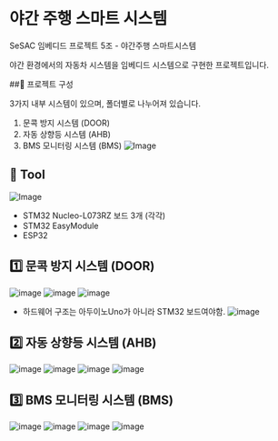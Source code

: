 # 야간 주행 스마트 시스템
SeSAC 임베디드 프로젝트 5조 - 야간주행 스마트시스템

야간 환경에서의 자동차 시스템을 임베디드 시스템으로 구현한 프로젝트입니다.

##:pushpin: 프로젝트 구성

3가지 내부 시스템이 있으며, 폴더별로 나누어져 있습니다.
1. 문콕 방지 시스템 (DOOR)
2. 자동 상향등 시스템 (AHB)
3. BMS 모니터링 시스템 (BMS)
![Image](https://github.com/user-attachments/assets/33030bc7-2c3d-44d5-bc6f-1b7b635ce7b5)


## :pushpin: Tool
![Image](https://github.com/user-attachments/assets/e450aefa-8849-42ac-a6d2-09627df8ef7e)
- STM32 Nucleo-L073RZ 보드 3개 (각각)
- STM32 EasyModule
- ESP32


## :one: 문콕 방지 시스템 (DOOR)
![image](https://github.com/user-attachments/assets/0e1e5da4-2286-4bbf-beee-5d26744f9d92)
![image](https://github.com/user-attachments/assets/006a3f1a-cf1e-4f9b-841f-32bdfeb66b78)
![image](https://github.com/user-attachments/assets/19c300f9-066c-481a-a0eb-d5b0afffbf03)
- 하드웨어 구조는 아두이노Uno가 아니라 STM32 보드여야함.
![image](https://github.com/user-attachments/assets/091a81e6-6fab-4162-bcd4-de0757ec24ed)


## :two: 자동 상향등 시스템 (AHB)
![image](https://github.com/user-attachments/assets/87c8bbfb-68e4-47d5-9c0c-74edbf527746)
![image](https://github.com/user-attachments/assets/67fca3c1-1029-447c-8176-4bbeaf782d84)
![image](https://github.com/user-attachments/assets/0a8afc39-0a41-4e53-a370-71a8cfce9699)
![image](https://github.com/user-attachments/assets/ebb89f49-b0f0-40ca-a3a8-ace7359bf4bb)

## :three: BMS 모니터링 시스템 (BMS)
![image](https://github.com/user-attachments/assets/735c78bb-f649-4072-8617-7f2f77b62360)
![image](https://github.com/user-attachments/assets/2c0cf6b8-8315-44ea-bb53-7ba9c463c1a4)
![image](https://github.com/user-attachments/assets/974b4ab2-25b8-497e-9849-6a892f9e4cb2)
![image](https://github.com/user-attachments/assets/e16da10c-2148-4d7a-9f2c-3091cee04522)

